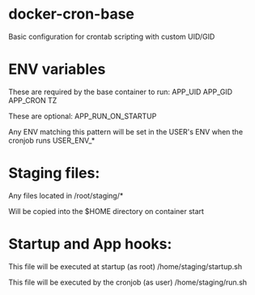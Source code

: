 # docker-cron-base
Basic configuration for crontab scripting with custom UID/GID

# ENV variables

These are required by the base container to run:
    APP_UID
    APP_GID
    APP_CRON
    TZ

These are optional:
    APP_RUN_ON_STARTUP

Any ENV matching this pattern will be set in the USER's ENV when the cronjob runs
    USER_ENV_*

# Staging files:
Any files located in 
    /root/staging/*

Will be copied into the $HOME directory on container start

# Startup and App hooks:

This file will be executed at startup (as root)
    /home/staging/startup.sh

This file will be executed by the cronjob (as user)
    /home/staging/run.sh